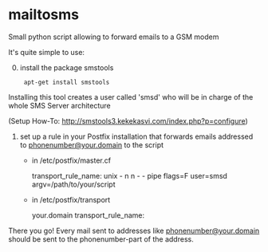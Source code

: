 mailtosms
=========

Small python script allowing to forward emails to a GSM modem

It's quite simple to use:

0. install the package smstools

        apt-get install smstools

Installing this tool creates a user called 'smsd' who will be in charge
of the whole SMS Server architecture

(Setup How-To: http://smstools3.kekekasvi.com/index.php?p=configure)

1. set up a rule in your Postfix installation that forwards emails
addressed to phonenumber@your.domain to the script

    * in /etc/postfix/master.cf

        transport_rule_name:	unix -	n	n	-	-	pipe
                flags=F user=smsd argv=/path/to/your/script

    * in /etc/postfix/transport

        your.domain	transport_rule_name:

There you go! Every mail sent to addresses like phonenumber@your.domain
should be sent to the phonenumber-part of the address.